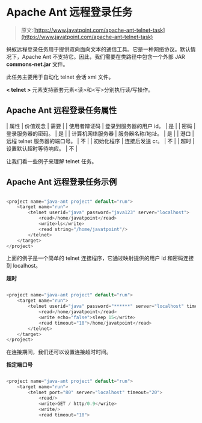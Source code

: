 # Apache Ant 远程登录任务

> 原文:[https://www.javatpoint.com/apache-ant-telnet-task](https://www.javatpoint.com/apache-ant-telnet-task)

蚂蚁远程登录任务用于提供双向面向文本的通信工具。它是一种网络协议。默认情况下，Apache Ant 不支持它。因此，我们需要在类路径中包含一个外部 JAR **commons-net.jar** 文件。

此任务主要用于自动化 telnet 会话 xml 文件。

**< telnet >** 元素支持嵌套元素<读>和<写>分别执行读/写操作。

## Apache Ant 远程登录任务属性

| 属性 | 价值观念 | 需要 |
| 使用者辩证码 | 登录到服务器的用户 id。 | 是 |
| 密码 | 登录服务器的密码。 | 是 |
| 计算机网络服务器 | 服务器名称/地址。 | 是 |
| 港口 | 远程 telnet 服务器的端口号。 | 不 |
| 初始化程序 | 连接后发送 cr。 | 不 |
| 超时 | 设置默认超时等待响应。 | 不 |

让我们看一些例子来理解 telnet 任务。

## Apache Ant 远程登录任务示例

```java

<project name="java-ant project" default="run">	
	<target name="run">
		<telnet userid="java" password="java123" server="localhost">
  			<read>/home/javatpoint</read>
    		<write>ls</write>
   			<read string="/home/javatpoint"/>
		</telnet>
	</target>
</project>

```

上面的例子是一个简单的 telnet 连接程序，它通过映射提供的用户 id 和密码连接到 localhost。

**超时**

```java

<project name="java-ant project" default="run">	
	<target name="run">
		<telnet userid="java" password="******" server="localhost" timeout="20">
   			<read>/home/javatpoint</read>
   			<write echo="false">sleep 15</write>
   			<read timeout="10">/home/javatpoint</read>
		</telnet>
	</target>
</project>

```

在连接期间，我们还可以设置连接超时时间。

**指定端口号**

```java

<project name="java-ant project" default="run">	
	<target name="run">
		<telnet port="80" server="localhost" timeout="20">
   			<read/>
   			<write>GET / http/0.9</write>
  			<write/>
   			<read timeout="10">
```